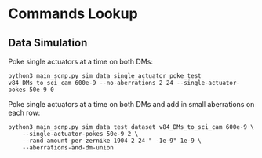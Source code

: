 # Commands Lookup

## Data Simulation

Poke single actuators at a time on both DMs:

    python3 main_scnp.py sim_data single_actuator_poke_test v84_DMs_to_sci_cam 600e-9 --no-aberrations 2 24 --single-actuator-pokes 50e-9 0

Poke single actuators at a time on both DMs and add in small aberrations on each row:

    python3 main_scnp.py sim_data test_dataset v84_DMs_to_sci_cam 600e-9 \
        --single-actuator-pokes 50e-9 2 \
        --rand-amount-per-zernike 1904 2 24 " -1e-9" 1e-9 \
        --aberrations-and-dm-union
